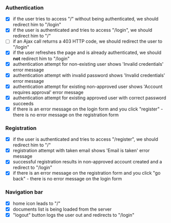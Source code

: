 ### Authentication

- [x] if the user tries to access "/" without being authenticated, we should redirect him to "/login"
- [x] if the user is authenticated and tries to access "/login", we should redirect him to "/"
- [ ] if an Ajax call returns a 403 HTTP code, we should redirect the user to "/login"
- [x] if the user refreshes the page and is already authenticated, we should **not** redirect him to "/login"
- [x] authentication attempt for non-existing user shows 'Invalid credentials' error message
- [x] authentication attempt with invalid password shows 'Invalid credentials' error message
- [x] authentication attempt for existing non-approved user shows 'Account requires approval' error message
- [x] authentication attempt for existing approved user with correct password succeeds
- [x] if there is an error message on the login form and you click "register" - there is no error message on the registration form

### Registration

- [x] if the user is authenticated and tries to access "/register", we should redirect him to "/"
- [x] registration attempt with taken email shows 'Email is taken' error message
- [x] successful registration results in non-approved account created and a redirect to "/login"
- [x] if there is an error message on the registration form and you click "go back" - there is no error message on the login form

### Navigation bar

- [x] home icon leads to "/"
- [x] documents list is being loaded from the server
- [x] "logout" button logs the user out and redirects to "/login"

